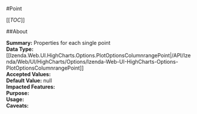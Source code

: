 #Point

[[_TOC_]]

##About

**Summary:**  Properties for each single point   
**Data Type:** [[Izenda.Web.UI.HighCharts.Options.PlotOptionsColumnrangePoint|/API/Izenda/Web/UI/HighCharts/Options/Izenda-Web-UI-HighCharts-Options-PlotOptionsColumnrangePoint]]  
**Accepted Values:**   
**Default Value:** null  
**Impacted Features:**   
**Purpose:**   
**Usage:**   
**Caveats:**   

